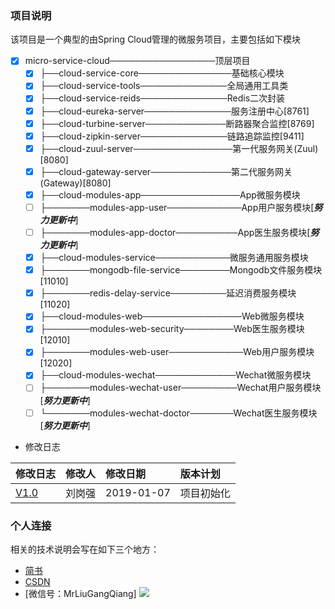 ### 项目说明
该项目是一个典型的由Spring Cloud管理的微服务项目，主要包括如下模块

- [x] 	micro-service-cloud─────────────────顶层项目<br>
	- [x] ├──cloud-service-core───────────────基础核心模块<br>
	- [x] ├──cloud-service-tools──────────────全局通用工具类<br>
	- [x] ├──cloud-service-reids──────────────Redis二次封装<br>
	- [x] ├──cloud-eureka-server──────────────服务注册中心[8761]<br>
	- [x] ├──cloud-turbine-server─────────────断路器聚合监控[8769]<br>
	- [x] ├──cloud-zipkin-server──────────────链路追踪监控[9411]<br>
	- [x] ├──cloud-zuul-server────────────────第一代服务网关(Zuul)[8080]<br>
	- [x] ├──cloud-gateway-server─────────────第二代服务网关(Gateway)[8080]<br>
	- [x] ├──cloud-modules-app────────────────App微服务模块<br>
	- [ ] ├───────modules-app-user────────────App用户服务模块[***努力更新中***]<br>
	- [ ] ├───────modules-app-doctor──────────App医生服务模块[***努力更新中***]<br>
	- [x] ├──cloud-modules-service────────────微服务通用服务模块<br>
	- [x] ├───────mongodb-file-service────────Mongodb文件服务模块[11010]<br>
	- [x] ├───────redis-delay-service─────────延迟消费服务模块[11020]<br>
	- [x] ├──cloud-modules-web────────────────Web微服务模块<br>
	- [x] ├───────modules-web-security────────Web医生服务模块[12010]<br>
	- [x] ├───────modules-web-user────────────Web用户服务模块[12020]<br>
	- [x] ├──cloud-modules-wechat─────────────Wechat微服务模块<br>
	- [ ] ├───────modules-wechat-user─────────Wechat用户服务模块[***努力更新中***]<br>
	- [ ] └───────modules-wechat-doctor───────Wechat医生服务模块[***努力更新中***]<br>
  
* 修改日志

|修改日志|修改人|修改日期|版本计划|
|:----|:----|:----|:---|
|[V1.0](https://github.com/MrLiuGangQiang/micro-service-cloud/blob/master/README.md)|刘岗强|2019-01-07 |项目初始化|

### 个人连接
相关的技术说明会写在如下三个地方：
* [简书](https://www.jianshu.com/u/3642563a4185)
* [CSDN](https://blog.csdn.net/u010175879)
* [微信号：MrLiuGangQiang]
![](http://ovheeg7ro.bkt.clouddn.com/aLiangcode.jpg)
